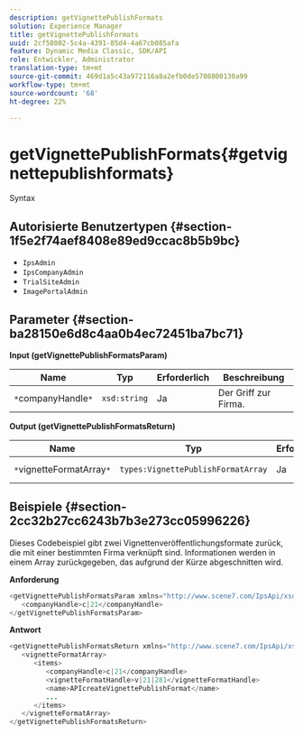 ```yaml
---
description: getVignettePublishFormats
solution: Experience Manager
title: getVignettePublishFormats
uuid: 2cf58002-5c4a-4391-85d4-4a67cb085afa
feature: Dynamic Media Classic, SDK/API
role: Entwickler, Administrator
translation-type: tm+mt
source-git-commit: 469d1a5c43a972116a8a2efb0de5708800130a99
workflow-type: tm+mt
source-wordcount: '68'
ht-degree: 22%

---
```



# getVignettePublishFormats{#getvignettepublishformats}

Syntax

## Autorisierte Benutzertypen {#section-1f5e2f74aef8408e89ed9ccac8b5b9bc}

* `IpsAdmin`
* `IpsCompanyAdmin`
* `TrialSiteAdmin`
* `ImagePortalAdmin`

## Parameter {#section-ba28150e6d8c4aa0b4ec72451ba7bc71}

**Input (getVignettePublishFormatsParam)**

| Name | Typ | Erforderlich | Beschreibung |
|---|---|---|---|
| `*`companyHandle`*` | `xsd:string` | Ja | Der Griff zur Firma. |

**Output (getVignettePublishFormatsReturn)**

| Name | Typ | Erforderlich | Beschreibung |
|---|---|---|---|
| `*`vignetteFormatArray`*` | `types:VignettePublishFormatArray` | Ja | Array von Vignettenveröffentlichungsformaten. |

## Beispiele {#section-2cc32b27cc6243b7b3e273cc05996226}

Dieses Codebeispiel gibt zwei Vignettenveröffentlichungsformate zurück, die mit einer bestimmten Firma verknüpft sind. Informationen werden in einem Array zurückgegeben, das aufgrund der Kürze abgeschnitten wird.

**Anforderung**

```java
<getVignettePublishFormatsParam xmlns="http://www.scene7.com/IpsApi/xsd/2008-01-15">
   <companyHandle>c|21</companyHandle>
</getVignettePublishFormatsParam>
```

**Antwort**

```java
<getVignettePublishFormatsReturn xmlns="http://www.scene7.com/IpsApi/xsd/2008-01-15">
   <vignetteFormatArray>
      <items>
         <companyHandle>c|21</companyHandle>
         <vignetteFormatHandle>v|21|281</vignetteFormatHandle>
         <name>APIcreateVignettePublishFormat</name>
         ...
      </items>
   </vignetteFormatArray>
</getVignettePublishFormatsReturn>
```

